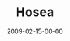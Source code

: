 ---
layout: message
category: message
series: "Lost Books"
title: "Hosea"
date: 2009-02-15-00-00
message_id: 545
---